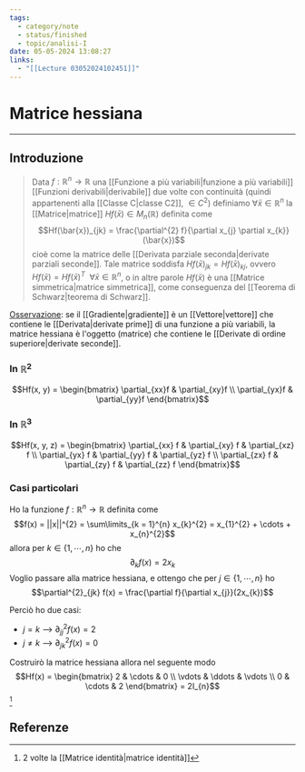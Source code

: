 ```yaml
---
tags:
  - category/note
  - status/finished
  - topic/analisi-I
date: 05-05-2024 13:08:27
links:
  - "[[Lecture 03052024102451]]"
---
```

# Matrice hessiana
---
## Introduzione
> Data $f: \mathbb{R}^{n} \to \mathbb{R}$ una [[Funzione a più variabili|funzione a più variabili]] [[Funzioni derivabili|derivabile]] due volte con continuità (quindi appartenenti alla [[Classe C|classe C2]], $\in C^{2}$) definiamo $\forall \bar{x} \in \mathbb{R}^{n}$ la [[Matrice|matrice]] $Hf(\bar{x}) \in M_{n}(\mathbb{R})$ definita come $$Hf(\bar{x})_{jk} = \frac{\partial^{2} f}{\partial x_{j} \partial x_{k}}(\bar{x})$$
> cioè come la matrice delle [[Derivata parziale seconda|derivate parziali seconde]].
> Tale matrice soddisfa $Hf(\bar{x})_{jk} = Hf(\bar{x})_{kj}$, ovvero $Hf(\bar{x}) = Hf(\bar{x})^{T} \ \ \forall \bar{x} \in \mathbb{R}^{n}$, o in altre parole $Hf(\bar{x})$ è una [[Matrice simmetrica|matrice simmetrica]], come conseguenza del [[Teorema di Schwarz|teorema di Schwarz]].

<u>Osservazione</u>: se il [[Gradiente|gradiente]] è un [[Vettore|vettore]] che contiene le [[Derivata|derivate prime]] di una funzione a più variabili, la matrice hessiana è l'oggetto (matrice) che contiene le [[Derivate di ordine superiore|derivate seconde]].

### In $\mathbb{R}^{2}$
$$Hf(x, y) = \begin{bmatrix} \partial_{xx}f & \partial_{xy}f \\ \partial_{yx}f & \partial_{yy}f \end{bmatrix}$$

### In $\mathbb{R}^{3}$
$$Hf(x, y, z) = \begin{bmatrix} \partial_{xx} f & \partial_{xy} f & \partial_{xz} f \\ \partial_{yx} f & \partial_{yy} f & \partial_{yz} f \\ \partial_{zx} f & \partial_{zy} f & \partial_{zz} f \end{bmatrix}$$

### Casi particolari
Ho la funzione $f: \mathbb{R}^{n} \to \mathbb{R}$ definita come
$$f(x) = ||x||^{2} = \sum\limits_{k = 1}^{n} x_{k}^{2} = x_{1}^{2} + \cdots + x_{n}^{2}$$
allora per $k \in \{1, \cdots, n\}$ ho che
$$\partial_{k}f(x) = 2x_{k}$$
Voglio passare alla matrice hessiana, e ottengo che per $j \in \{1, \cdots, n\}$ ho
$$\partial^{2}_{jk} f(x) = \frac{\partial f}{\partial x_{j}}(2x_{k})$$

Perciò ho due casi:
- $j = k$ --> $\partial^{2}_{jj} f(x) = 2$
- $j \neq k$ --> $\partial^{2}_{jk}f(x) = 0$

Costruirò la matrice hessiana allora nel seguente modo
$$Hf(x) = \begin{bmatrix} 2 & \cdots & 0 \\ \vdots & \ddots & \vdots \\ 0 & \cdots & 2 \end{bmatrix} = 2I_{n}$$[^1]

## Referenze
[^1]: 2 volte la [[Matrice identità|matrice identità]]